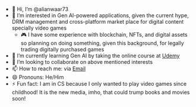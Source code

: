 - 👋 Hi, I’m @alianwaar73
- 👀 I’m interested in Gen AI-powered applications, given the current hype, DRM management and cross-platform market place for digital content specially video games
    - 🎮 I have some experience with blockchain, NFTs, and digital assets so planning on doing something, given this background, for legally trading digitally purchased games
- 🌱 I’m currently learning Gen AI by taking the online course at [Udemy](https://www.udemy.com/share/109HbI3@2jeNzCrmSShzOCAt5UMVGp3QlEZwnffD5prYbjKQYgFIqwTksjdNRUU72UkRRxdk5g==/)
- 💞️ I’m looking to collaborate on above mentioned interests
- 📫 How to reach me: via [Email](mailto:ali.github.anwaar73@gmail.com)
- 😄 Pronouns: He/Him
- ⚡ Fun fact: I am in CS because I only wanted to play video games since childhood! It is the new media, imho, that could trump books and movies soon!

<!---
alianwaar73/alianwaar73 is a ✨ special ✨ repository because its `README.md` (this file) appears on your GitHub profile.
You can click the Preview link to take a look at your changes.
--->
